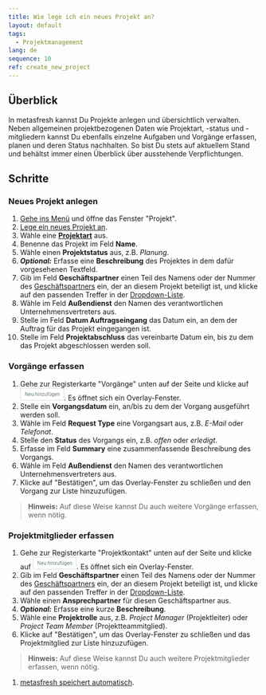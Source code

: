 ```yaml
---
title: Wie lege ich ein neues Projekt an?
layout: default
tags:
  - Projektmanagement
lang: de
sequence: 10
ref: create_new_project
---
```


## Überblick
In metasfresh kannst Du Projekte anlegen und übersichtlich verwalten. Neben allgemeinen projektbezogenen Daten wie Projektart, -status und -mitgliedern kannst Du ebenfalls einzelne Aufgaben und Vorgänge erfassen, planen und deren Status nachhalten. So bist Du stets auf aktuellem Stand und behältst immer einen Überblick über ausstehende Verpflichtungen.

## Schritte

### Neues Projekt anlegen
1. [Gehe ins Menü](Menu) und öffne das Fenster "Projekt".
1. [Lege ein neues Projekt an](Neuer_Datensatz_Fenster_Webui).
1. Wähle eine [**Projektart**](Projektart_anlegen) aus.
1. Benenne das Projekt im Feld **Name**.
1. Wähle einen **Projektstatus** aus, z.B. *Planung*.
1. ***Optional:*** Erfasse eine **Beschreibung** des Projektes in dem dafür vorgesehenen Textfeld.
1. Gib im Feld **Geschäftspartner** einen Teil des Namens oder der Nummer des [Geschäftspartners](Neuer_Geschaeftspartner) ein, der an diesem Projekt beteiligt ist, und klicke auf den passenden Treffer in der <a href="Keyboard_Shortcuts_Liste#dropdown" title="Dynamisches Suchfeld (Autocomplete)">Dropdown-Liste</a>.
1. Wähle im Feld **Außendienst** den Namen des verantwortlichen Unternehmensvertreters aus.
1. Stelle im Feld **Datum Auftragseingang** das Datum ein, an dem der Auftrag für das Projekt eingegangen ist.
1. Stelle im Feld **Projektabschluss** das vereinbarte Datum ein, bis zu dem das Projekt abgeschlossen werden soll.

### Vorgänge erfassen
1. Gehe zur Registerkarte "Vorgänge" unten auf der Seite und klicke auf !["Neu hinzufügen"](assets/Neu_hinzufuegen_Button.png). Es öffnet sich ein Overlay-Fenster.
1. Stelle ein **Vorgangsdatum** ein, an/bis zu dem der Vorgang ausgeführt werden soll.
1. Wähle im Feld **Request Type** eine Vorgangsart aus, z.B. *E-Mail* oder *Telefonat*.
1. Stelle den **Status** des Vorgangs ein, z.B. *offen* oder *erledigt*.
1. Erfasse im Feld **Summary** eine zusammenfassende Beschreibung des Vorgangs.
1. Wähle im Feld **Außendienst** den Namen des verantwortlichen Unternehmensvertreters aus.
1. Klicke auf "Bestätigen", um das Overlay-Fenster zu schließen und den Vorgang zur Liste hinzuzufügen.
 >**Hinweis:** Auf diese Weise kannst Du auch weitere Vorgänge erfassen, wenn nötig.

### Projektmitglieder erfassen
1. Gehe zur Registerkarte "Projektkontakt" unten auf der Seite und klicke auf !["Neu hinzufügen"](assets/Neu_hinzufuegen_Button.png). Es öffnet sich ein Overlay-Fenster.
1. Gib im Feld **Geschäftspartner** einen Teil des Namens oder der Nummer des [Geschäftspartners](Neuer_Geschaeftspartner) ein, der an diesem Projekt beteiligt ist, und klicke auf den passenden Treffer in der <a href="Keyboard_Shortcuts_Liste#dropdown" title="Dynamisches Suchfeld (Autocomplete)">Dropdown-Liste</a>.
1. Wähle einen **Ansprechpartner** für diesen Geschäftspartner aus.
1. ***Optional:*** Erfasse eine kurze **Beschreibung**.
1. Wähle eine **Projektrolle** aus, z.B. *Project Manager* (Projektleiter) oder *Project Team Member* (Projektteammitglied).
1. Klicke auf "Bestätigen", um das Overlay-Fenster zu schließen und das Projektmitglied zur Liste hinzuzufügen.
 >**Hinweis:** Auf diese Weise kannst Du auch weitere Projektmitglieder erfassen, wenn nötig.

1. [metasfresh speichert automatisch](Speicheranzeige).
